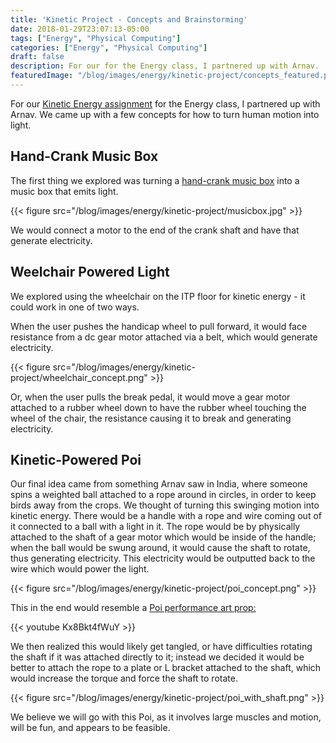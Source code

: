 ```yaml
---
title: 'Kinetic Project - Concepts and Brainstorming'
date: 2018-01-29T23:07:13-05:00
tags: ["Energy", "Physical Computing"]
categories: ["Energy", "Physical Computing"]
draft: false
description: For our for the Energy class, I partnered up with Arnav.  We came up with a few concepts for how to turn human motion into light.
featuredImage: "/blog/images/energy/kinetic-project/concepts_featured.png"
---
```


For our [Kinetic Energy assignment](http://www.fddrsn.net/teaching/energy/2018-energy-project-briefs/) for the Energy class,
I partnered up with Arnav.  We came up with a few concepts for how to turn human motion into light.

## Hand-Crank Music Box

The first thing we explored was turning a [hand-crank music box](https://www.etsy.com/market/hand_crank_music_box) into
a music box that emits light.  

{{< figure src="/blog/images/energy/kinetic-project/musicbox.jpg" >}}

We would connect a motor to the end of the crank shaft and have that generate electricity.

## Weelchair Powered Light

We explored using the wheelchair on the ITP floor for kinetic energy - it could work in one of two ways.

When the user pushes the handicap wheel to pull forward, it would face resistance from a dc gear motor attached via a belt, which would generate electricity.

{{< figure src="/blog/images/energy/kinetic-project/wheelchair_concept.png" >}}

Or, when the user pulls the break pedal, it would move a gear motor attached to a rubber wheel down to have the rubber wheel touching
the wheel of the chair, the resistance causing it to break and generating electricity.


## Kinetic-Powered Poi

Our final idea came from something Arnav saw in India, where someone spins a weighted ball attached to a rope around in circles, in order
to keep birds away from the crops. We thought of turning this swinging motion into kinetic energy.
There would be a handle with a rope and wire coming out of it connected to a ball with a light in it.
The rope would be by physically attached to the shaft of a gear motor which would be inside of the handle; when the ball would be swung around,
it would cause the shaft to rotate, thus generating electricity.  This electricity would be outputted back to the wire which would power the light.

{{< figure src="/blog/images/energy/kinetic-project/poi_concept.png" >}}

This in the end would resemble a [Poi performance art prop:](https://en.wikipedia.org/wiki/Poi_(performance_art))

{{< youtube Kx8Bkt4fWuY >}}
<br/>

We then realized this would likely get tangled, or have difficulties rotating the shaft if it was attached directly to it; instead
we decided it would be better to attach the rope to a plate or L bracket attached to the shaft, which would increase
the torque and force the shaft to rotate.

{{< figure src="/blog/images/energy/kinetic-project/poi_with_shaft.png" >}}

We believe we will go with this Poi, as it involves large muscles and motion, will be fun, and appears to be feasible.
